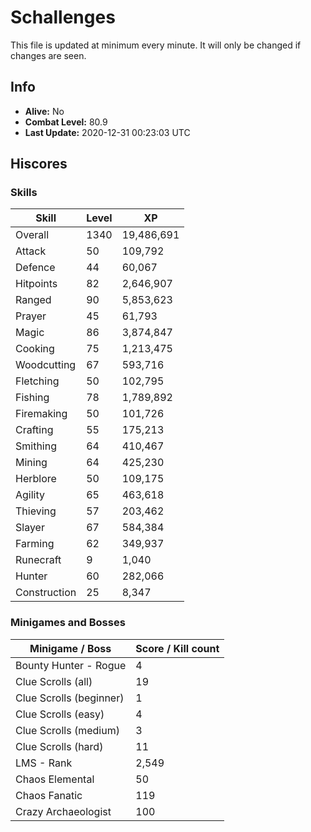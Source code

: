 # Schallenges

This file is updated at minimum every minute. It will only be changed if changes are seen.

## Info

 - **Alive:** No
 - **Combat Level:** 80.9
 - **Last Update:** 2020-12-31 00:23:03 UTC

## Hiscores

### Skills

| Skill | Level | XP |
|--|--|--|
| Overall | 1340 | 19,486,691 |
| Attack | 50 | 109,792 |
| Defence | 44 | 60,067 |
| Hitpoints | 82 | 2,646,907 |
| Ranged | 90 | 5,853,623 |
| Prayer | 45 | 61,793 |
| Magic | 86 | 3,874,847 |
| Cooking | 75 | 1,213,475 |
| Woodcutting | 67 | 593,716 |
| Fletching | 50 | 102,795 |
| Fishing | 78 | 1,789,892 |
| Firemaking | 50 | 101,726 |
| Crafting | 55 | 175,213 |
| Smithing | 64 | 410,467 |
| Mining | 64 | 425,230 |
| Herblore | 50 | 109,175 |
| Agility | 65 | 463,618 |
| Thieving | 57 | 203,462 |
| Slayer | 67 | 584,384 |
| Farming | 62 | 349,937 |
| Runecraft | 9 | 1,040 |
| Hunter | 60 | 282,066 |
| Construction | 25 | 8,347 |

### Minigames and Bosses

| Minigame / Boss | Score / Kill count |
|--|--|
| Bounty Hunter - Rogue | 4 |
| Clue Scrolls (all) | 19 |
| Clue Scrolls (beginner) | 1 |
| Clue Scrolls (easy) | 4 |
| Clue Scrolls (medium) | 3 |
| Clue Scrolls (hard) | 11 |
| LMS - Rank | 2,549 |
| Chaos Elemental | 50 |
| Chaos Fanatic | 119 |
| Crazy Archaeologist | 100 |
